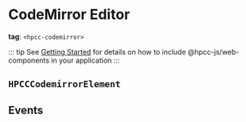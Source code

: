 # CodeMirror Editor

**tag**: `<hpcc-codemirror>`

<ClientOnly>
  <hpcc-preview previewBorder="0px" previewHeightRatio=0.5 style="width:100%;height:400px">
      <hpcc-codemirror mode="json" theme="dark" style="width:100%;height:100%">
      </hpcc-codemirror>
      <script>
          document.querySelector('hpcc-codemirror').text = `\
    {
      "aaa":123, 
      "bbb":"ddd", 
      "c":3, 
      "d":true
    }`;
      </script>
  </hpcc-preview>
</ClientOnly>

::: tip
See [Getting Started](../../README) for details on how to include @hpcc-js/web-components in your application
:::

## `HPCCCodemirrorElement`

## Events
